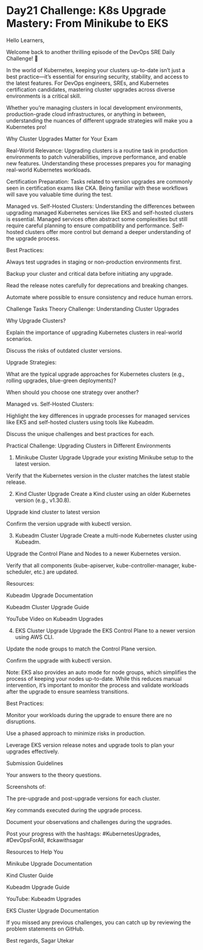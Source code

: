 # Day21 Challenge: K8s Upgrade Mastery: From Minikube to EKS


Hello Learners,



Welcome back to another thrilling episode of the DevOps SRE Daily Challenge! 🎉 


In the world of Kubernetes, keeping your clusters up-to-date isn’t just a best practice—it’s essential for ensuring security, stability, and access to the latest features. For DevOps engineers, SREs, and Kubernetes certification candidates, mastering cluster upgrades across diverse environments is a critical skill.

Whether you’re managing clusters in local development environments, production-grade cloud infrastructures, or anything in between, understanding the nuances of different upgrade strategies will make you a Kubernetes pro!



Why Cluster Upgrades Matter for Your Exam

Real-World Relevance:
Upgrading clusters is a routine task in production environments to patch vulnerabilities, improve performance, and enable new features. Understanding these processes prepares you for managing real-world Kubernetes workloads.

Certification Preparation:
Tasks related to version upgrades are commonly seen in certification exams like CKA. Being familiar with these workflows will save you valuable time during the test.

Managed vs. Self-Hosted Clusters:
Understanding the differences between upgrading managed Kubernetes services like EKS and self-hosted clusters is essential. Managed services often abstract some complexities but still require careful planning to ensure compatibility and performance. Self-hosted clusters offer more control but demand a deeper understanding of the upgrade process.

Best Practices:

Always test upgrades in staging or non-production environments first.

Backup your cluster and critical data before initiating any upgrade.

Read the release notes carefully for deprecations and breaking changes.

Automate where possible to ensure consistency and reduce human errors.


Challenge Tasks
Theory Challenge: Understanding Cluster Upgrades

Why Upgrade Clusters?

Explain the importance of upgrading Kubernetes clusters in real-world scenarios.

Discuss the risks of outdated cluster versions.

Upgrade Strategies:

What are the typical upgrade approaches for Kubernetes clusters (e.g., rolling upgrades, blue-green deployments)?

When should you choose one strategy over another?

Managed vs. Self-Hosted Clusters:

Highlight the key differences in upgrade processes for managed services like EKS and self-hosted clusters using tools like Kubeadm.

Discuss the unique challenges and best practices for each.


Practical Challenge: Upgrading Clusters in Different Environments

1. Minikube Cluster Upgrade
Upgrade your existing Minikube setup to the latest version.

Verify that the Kubernetes version in the cluster matches the latest stable release.


2. Kind Cluster Upgrade
Create a Kind cluster using an older Kubernetes version (e.g., v1.30.8).

Upgrade kind cluster to latest version

Confirm the version upgrade with kubectl version.


3. Kubeadm Cluster Upgrade
Create a multi-node Kubernetes cluster using Kubeadm.

Upgrade the Control Plane and Nodes to a newer Kubernetes version.

Verify that all components (kube-apiserver, kube-controller-manager, kube-scheduler, etc.) are updated.

Resources:

Kubeadm Upgrade Documentation

Kubeadm Cluster Upgrade Guide

YouTube Video on Kubeadm Upgrades


4. EKS Cluster Upgrade
Upgrade the EKS Control Plane to a newer version using AWS CLI.

Update the node groups to match the Control Plane version.

Confirm the upgrade with kubectl version.

Note: EKS also provides an auto mode for node groups, which simplifies the process of keeping your nodes up-to-date. While this reduces manual intervention, it’s important to monitor the process and validate workloads after the upgrade to ensure seamless transitions.

Best Practices:

Monitor your workloads during the upgrade to ensure there are no disruptions.

Use a phased approach to minimize risks in production.

Leverage EKS version release notes and upgrade tools to plan your upgrades effectively.


Submission Guidelines

Your answers to the theory questions.

Screenshots of:

The pre-upgrade and post-upgrade versions for each cluster.

Key commands executed during the upgrade process.

Document your observations and challenges during the upgrades.

Post your progress with the hashtags: #KubernetesUpgrades, #DevOpsForAll, #ckawithsagar



Resources to Help You

Minikube Upgrade Documentation

Kind Cluster Guide

Kubeadm Upgrade Guide

YouTube: Kubeadm Upgrades

EKS Cluster Upgrade Documentation


If you missed any previous challenges, you can catch up by reviewing the problem statements on GitHub.

Best regards,
Sagar Utekar
